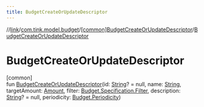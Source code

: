 ```yaml
---
title: BudgetCreateOrUpdateDescriptor
---
```

//[link](../../../index.html)/[com.tink.model.budget](../index.html)/[[common]BudgetCreateOrUpdateDescriptor](index.html)/[BudgetCreateOrUpdateDescriptor](-budget-create-or-update-descriptor.html)



# BudgetCreateOrUpdateDescriptor



[common]\
fun [BudgetCreateOrUpdateDescriptor](-budget-create-or-update-descriptor.html)(id: [String](https://kotlinlang.org/api/latest/jvm/stdlib/kotlin/-string/index.html)? = null, name: [String](https://kotlinlang.org/api/latest/jvm/stdlib/kotlin/-string/index.html), targetAmount: [Amount](../../com.tink.model.misc/[common]-amount/index.html), filter: [Budget.Specification.Filter](../[common]-budget/-specification/-filter/index.html), description: [String](https://kotlinlang.org/api/latest/jvm/stdlib/kotlin/-string/index.html)? = null, periodicity: [Budget.Periodicity](../[common]-budget/-periodicity/index.html))




